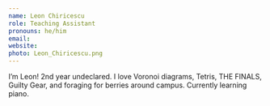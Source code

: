```yaml
---
name: Leon Chiricescu
role: Teaching Assistant
pronouns: he/him
email:
website:
photo: Leon_Chiricescu.png
---
```


I’m Leon! 2nd year undeclared. I love Voronoi diagrams, Tetris, THE FINALS, Guilty Gear, and foraging for berries around campus. Currently learning piano.
